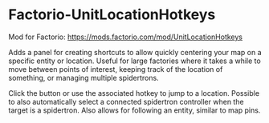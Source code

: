 # Factorio-UnitLocationHotkeys

Mod for Factorio: https://mods.factorio.com/mod/UnitLocationHotkeys


Adds a panel for creating shortcuts to allow quickly centering your map on a specific entity or location. Useful for large factories where it takes a while to move between points of interest, keeping track of the location of something, or managing multiple spidertrons.

Click the button or use the associated hotkey to jump to a location. Possible to also automatically select a connected spidertron controller when the target is a spidertron. Also allows for following an entity, similar to map pins.
